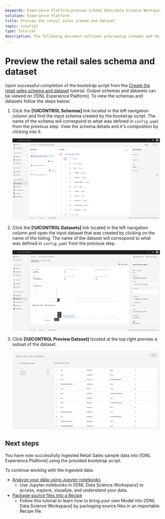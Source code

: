 ```yaml
---
keywords: Experience Platform;preview schema data;Data Science Workspace;popular topics
solution: Experience Platform
title: Preview the retail sales schema and dataset
topic: tutorial
type: Tutorial
description: The following document outlines previewing schemas and datasets on Adobe Experience Platform.
---
```


# Preview the retail sales schema and dataset

Upon successful completion of the bootstrap script from the [Create the retail sales schema and dataset](./create-retails-sales-dataset.md) tutorial. Output schemas and datasets can be viewed on [!DNL Experience Platform]. To view the schemas and datasets follow the steps below:

1.  Click the **[!UICONTROL Schemas]** link located in the left navigation column and find the input schema created by the bootstrap script. The name of the schema will correspond to what was defined in `config.yaml` from the previous step. View the schema details and it's composition by clicking into it.

    ![](../images/models-recipes/access-data/schema_overview.png)

2.  Click the **[!UICONTROL Datasets]** link located in the left navigation column and open the input dataset that was created by clicking on the name of the listing. The name of the dataset will correspond to what was defined in `config.yaml` from the previous step. 

    ![](../images/models-recipes/access-data/dataset_overview.png)

3.  Click **[!UICONTROL Preview Dataset]** located at the top right preview a subset of the dataset.

    ![](../images/models-recipes/access-data/preview_dataset.png)

## Next steps

You have now successfully ingested Retail Sales sample data into [!DNL Experience Platform] using the provided bootstrap script.

To continue working with the ingested data:
- [Analyze your data using Jupyter notebooks](../jupyterlab/analyze-your-data.md)
    - Use Jupyter notebooks in [!DNL Data Science Workspace] to access, explore, visualize, and understand your data.
- [Package source files into a Recipe](./package-source-files-recipe.md)
    - Follow this tutorial to learn how to bring your own Model into [!DNL Data Science Workspace] by packaging source files in an importable Recipe file.